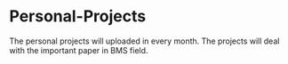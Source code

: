 # Personal-Projects
The personal projects will uploaded in every month. The projects will deal with the important paper in BMS field.
